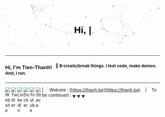 <p align="center">
  <img src="https://raw.githubusercontent.com/t-thanh/t-thanh/master/profile.gif" alt="gif">
</p>

----

### Hi, I'm Tien-Thanh! &nbsp;&nbsp;<sup>👾 &#12299;I create/break things. I test code, make demos. And, I run.</sup>

----

<a href="https://thanh.be/">
  <img align="left" alt="Website" width="20px" src="https://cdn.jsdelivr.net/npm/simple-icons@3.13.0/icons/googlechrome.svg" />
</a>
<a href="https://twitter.com/_Tien_Thanh">
  <img align="left" alt="Twitter" width="20px" src="https://cdn.jsdelivr.net/npm/simple-icons@v3/icons/twitter.svg" />
</a>
<a href="https://linkedin.com/in/tienthanh">
  <img align="left" alt="LinkedIn" width="20px" src="https://cdn.jsdelivr.net/npm/simple-icons@v3/icons/linkedin.svg" />
</a>
<a href="https://hub.docker.com/u/nttputus">
  <img align="left" alt="Docker" width="20px" src="https://cdn.jsdelivr.net/npm/simple-icons@3.13.0/icons/docker.svg" />
</a>
<a href="https://www.youtube.com/user/nttputus">
  <img align="left" alt="Youtube" width="20px" src="https://cdn.jsdelivr.net/npm/simple-icons@3.13.0/icons/youtube.svg" />
</a>
<a href="https://www.strava.com/athletes/48046144">
  <img align="left" alt="Strava" width="20px" src="https://cdn.jsdelivr.net/npm/simple-icons@3.13.0/icons/strava.svg" />
</a>

| &nbsp;&nbsp;&nbsp; Website : [https://thanh.be](https://thanh.be) &nbsp;&nbsp;&nbsp;|&nbsp;&nbsp;&nbsp; To be continued : <sub>&#9660; &#9660; &#9660;</sub>
